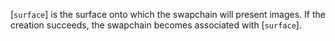 [`surface`] is the surface onto which the swapchain will present
images.
If the creation succeeds, the swapchain becomes associated with
[`surface`].